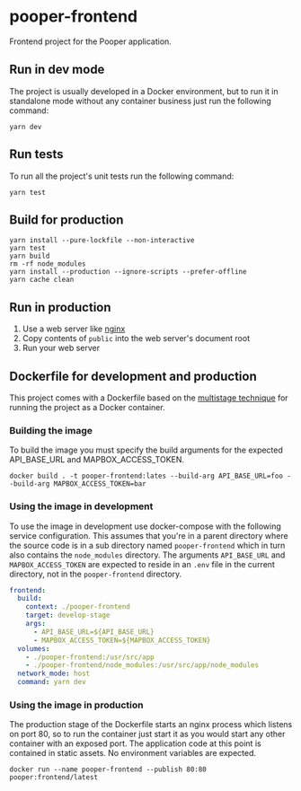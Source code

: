 # pooper-frontend

Frontend project for the Pooper application.

## Run in dev mode
The project is usually developed in a Docker environment, but to run it in standalone mode without any container business just run the following command:
```shell
yarn dev
```

## Run tests
To run all the project's unit tests run the following command:
```shell
yarn test
```

## Build for production
```shell
yarn install --pure-lockfile --non-interactive
yarn test
yarn build
rm -rf node_modules
yarn install --production --ignore-scripts --prefer-offline
yarn cache clean
```

## Run in production
1) Use a web server like [nginx](https://www.nginx.com/)
2) Copy contents of `public` into the web server's document root
3) Run your web server

## Dockerfile for development and production
This project comes with a Dockerfile based on the [multistage technique](https://docs.docker.com/develop/develop-images/multistage-build/) for running the project as a Docker container.

### Building the image
To build the image you must specify the build arguments for the expected API_BASE_URL and MAPBOX_ACCESS_TOKEN.
```shell
docker build . -t pooper-frontend:lates --build-arg API_BASE_URL=foo --build-arg MAPBOX_ACCESS_TOKEN=bar
```

### Using the image in development
To use the image in development use docker-compose with the following service configuration. This assumes that you're in a parent directory where the source code is in a sub directory named `pooper-frontend` which in turn also contains the `node_modules` directory. The arguments `API_BASE_URL` and `MAPBOX_ACCESS_TOKEN` are expected to reside in an `.env` file in the current directory, not in the `pooper-frontend` directory.
```yaml
frontend:
  build:
    context: ./pooper-frontend
    target: develop-stage
    args:
      - API_BASE_URL=${API_BASE_URL}
      - MAPBOX_ACCESS_TOKEN=${MAPBOX_ACCESS_TOKEN}
  volumes:
    - ./pooper-frontend:/usr/src/app
    - ./pooper-frontend/node_modules:/usr/src/app/node_modules
  network_mode: host
  command: yarn dev
```

### Using the image in production
The production stage of the Dockerfile starts an nginx process which listens on port 80, so to run the container just start it as you would start any other container with an exposed port. The application code at this point is contained in static assets. No environment variables are expected.
```shell
docker run --name pooper-frontend --publish 80:80 pooper:frontend/latest
```